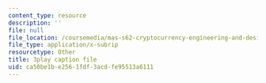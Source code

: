 ```yaml
---
content_type: resource
description: ''
file: null
file_location: /coursemedia/mas-s62-cryptocurrency-engineering-and-design-spring-2018/ca50be1be2561fdf3acdfe95513a6111_CCeq5PChvuk.srt
file_type: application/x-subrip
resourcetype: Other
title: 3play caption file
uid: ca50be1b-e256-1fdf-3acd-fe95513a6111
---
```

